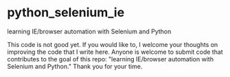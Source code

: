 # python_selenium_ie
learning IE/browser automation with Selenium and Python

This code is not good yet. If you would like to, I welcome your thoughts on improving the code that I write here. Anyone is welcome to submit code that contributes to the goal of this repo: "learning IE/browser automation with Selenium and Python." Thank you for your time.


